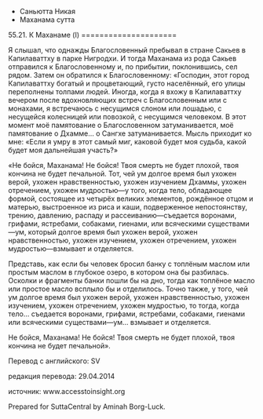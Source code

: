 









* Саньютта Никая
* Маханама сутта


55\.21\. К Маханаме \(I\)
\=\=\=\=\=\=\=\=\=\=\=\=\=\=\=\=\=\=\=\=\=



Я слышал, что однажды Благословенный пребывал в стране Сакьев в Капилаваттху в парке Нигродхи\. И тогда Маханама из рода Сакьев отправился к Благословенному и, по прибытии, поклонившись, сел рядом\. Затем он обратился к Благословенному: «Господин, этот город Капилаваттху богатый и процветающий, густо населённый, его улицы переполнены толпами людей\. Иногда, когда я вхожу в Капилаваттху вечером после вдохновляющих встреч с Благословенным или с монахами, я встречаюсь с несущимся слоном или лошадью, с несущейся колесницей или повозкой, с несущимся человеком\. В этот момент моё памятование о Благословенном затуманивается, моё памятование о Дхамме… о Сангхе затуманивается\. Мысль приходит ко мне: «Если я умру в этот самый миг, каковой будет моя судьба, какой будет моя дальнейшая участь?»


«Не бойся, Маханама\! Не бойся\! Твоя смерть не будет плохой, твоя кончина не будет печальной\. Тот, чей ум долгое время был ухожен верой, ухожен нравственностью, ухожен изучением Дхаммы, ухожен отречением, ухожен мудростью—у того, когда тело, обладающее формой, состоящее из четырёх великих элементов, рождённое отцом и матерью, выстроенное из риса и каши, подверженное непостоянству, трению, давлению, распаду и рассеиванию—съедается воронами, грифами, ястребами, собаками, гиенами, или всяческими существами—ум, который долгое время был ухожен верой, ухожен нравственностью, ухожен изучением, ухожен отречением, ухожен мудростью—взмывает и отделяется\.


Представь, как если бы человек бросил банку с топлёным маслом или простым маслом в глубокое озеро, в котором она бы разбилась\. Осколки и фрагменты банки пошли бы на дно, тогда как топлёное масло или простое масло всплыло бы и отделилось\. Точно также, у того, чей ум долгое время был ухожен верой, ухожен нравственностью, ухожен изучением, ухожен отречением, ухожен мудростью, то тогда, когда тело… съедается воронами, грифами, ястребами, собаками, гиенами или всяческими существами—ум… взмывает и отделяется\.


Не бойся, Маханама\! Не бойся\! Твоя смерть не будет плохой, твоя кончина не будет печальной»\.



Перевод с английского: SV


редакция перевода: 29\.04\.2014


источник: www\.accesstoinsight\.org


Prepared for SuttaCentral by Aminah Borg\-Luck\.






